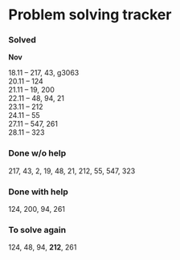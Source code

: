 # Problem solving tracker 

### Solved

**Nov**

18.11 – 217, 43, g3063   
20.11 – 124  
21.11 – 19, 200    
22.11 – 48, 94, 21  
23.11 – 212  
24.11 – 55  
27.11 – 547, 261  
28.11 – 323


### Done w/o help
217, 43, 2, 19, 48, 21, 212, 55, 547, 323

### Done with help
124, 200, 94, 261

### To solve again
124, 48, 94, **212**, 261
